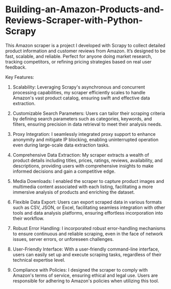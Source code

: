 # Building-an-Amazon-Products-and-Reviews-Scraper-with-Python-Scrapy
This Amazon scraper is a project I developed with Scrapy to collect detailed product information and customer reviews from Amazon. It’s designed to be fast, scalable, and reliable. Perfect for anyone doing market research, tracking competitors, or refining pricing strategies based on real user feedback.

Key Features:

1. Scalability: Leveraging Scrapy's asynchronous and concurrent processing capabilities, my scraper efficiently scales to handle Amazon's vast product catalog, ensuring swift and effective data extraction.

2. Customizable Search Parameters: Users can tailor their scraping criteria by defining search parameters such as categories, keywords, and filters, ensuring precision in data retrieval to meet their analysis needs.

3. Proxy Integration: I seamlessly integrated proxy support to enhance anonymity and mitigate IP blocking, enabling uninterrupted operation even during large-scale data extraction tasks.

4. Comprehensive Data Extraction: My scraper extracts a wealth of product details including titles, prices, ratings, reviews, availability, and descriptions, providing users with comprehensive insights to make informed decisions and gain a competitive edge.

5. Media Downloads: I enabled the scraper to capture product images and multimedia content associated with each listing, facilitating a more immersive analysis of products and enriching the dataset.

6. Flexible Data Export: Users can export scraped data in various formats such as CSV, JSON, or Excel, facilitating seamless integration with other tools and data analysis platforms, ensuring effortless incorporation into their workflow.

7. Robust Error Handling: I incorporated robust error-handling mechanisms to ensure continuous and reliable scraping, even in the face of network issues, server errors, or unforeseen challenges.

8. User-Friendly Interface: With a user-friendly command-line interface, users can easily set up and execute scraping tasks, regardless of their technical expertise level.

9. Compliance with Policies: I designed the scraper to comply with Amazon's terms of service, ensuring ethical and legal use. Users are responsible for adhering to Amazon's policies when utilizing this tool.
